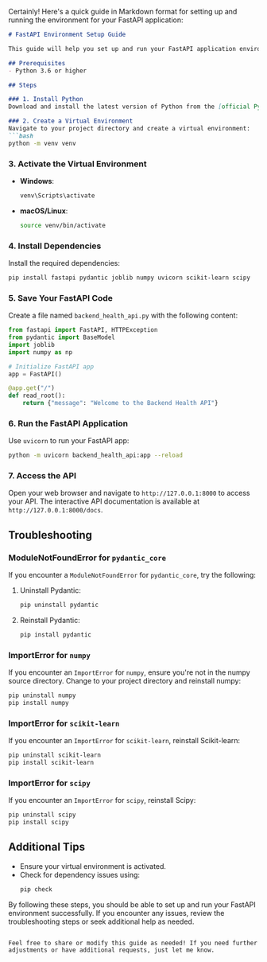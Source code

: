 Certainly! Here's a quick guide in Markdown format for setting up and running the environment for your FastAPI application:

```markdown
# FastAPI Environment Setup Guide

This guide will help you set up and run your FastAPI application environment on your computer.

## Prerequisites
- Python 3.6 or higher

## Steps

### 1. Install Python
Download and install the latest version of Python from the [official Python website](https://www.python.org/).

### 2. Create a Virtual Environment
Navigate to your project directory and create a virtual environment:
```bash
python -m venv venv
```

### 3. Activate the Virtual Environment
- **Windows**:
  ```bash
  venv\Scripts\activate
  ```
- **macOS/Linux**:
  ```bash
  source venv/bin/activate
  ```

### 4. Install Dependencies
Install the required dependencies:
```bash
pip install fastapi pydantic joblib numpy uvicorn scikit-learn scipy
```

### 5. Save Your FastAPI Code
Create a file named `backend_health_api.py` with the following content:
```python
from fastapi import FastAPI, HTTPException
from pydantic import BaseModel
import joblib
import numpy as np

# Initialize FastAPI app
app = FastAPI()

@app.get("/")
def read_root():
    return {"message": "Welcome to the Backend Health API"}
```

### 6. Run the FastAPI Application
Use `uvicorn` to run your FastAPI app:
```bash
python -m uvicorn backend_health_api:app --reload
```

### 7. Access the API
Open your web browser and navigate to `http://127.0.0.1:8000` to access your API. The interactive API documentation is available at `http://127.0.0.1:8000/docs`.

## Troubleshooting

### ModuleNotFoundError for `pydantic_core`
If you encounter a `ModuleNotFoundError` for `pydantic_core`, try the following:
1. Uninstall Pydantic:
   ```bash
   pip uninstall pydantic
   ```
2. Reinstall Pydantic:
   ```bash
   pip install pydantic
   ```

### ImportError for `numpy`
If you encounter an `ImportError` for `numpy`, ensure you're not in the numpy source directory. Change to your project directory and reinstall numpy:
```bash
pip uninstall numpy
pip install numpy
```

### ImportError for `scikit-learn`
If you encounter an `ImportError` for `scikit-learn`, reinstall Scikit-learn:
```bash
pip uninstall scikit-learn
pip install scikit-learn
```

### ImportError for `scipy`
If you encounter an `ImportError` for `scipy`, reinstall Scipy:
```bash
pip uninstall scipy
pip install scipy
```

## Additional Tips
- Ensure your virtual environment is activated.
- Check for dependency issues using:
  ```bash
  pip check
  ```

By following these steps, you should be able to set up and run your FastAPI environment successfully. If you encounter any issues, review the troubleshooting steps or seek additional help as needed.
```

Feel free to share or modify this guide as needed! If you need further adjustments or have additional requests, just let me know.